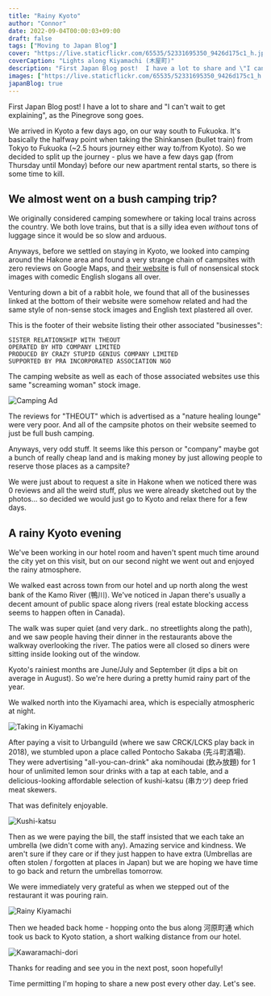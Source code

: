 ```yaml
---
title: "Rainy Kyoto"
author: "Connor"
date: 2022-09-04T00:00:03+09:00
draft: false
tags: ["Moving to Japan Blog"]
cover: "https://live.staticflickr.com/65535/52331695350_9426d175c1_h.jpg"
coverCaption: "Lights along Kiyamachi (木屋町)"
description: "First Japan Blog post!  I have a lot to share and \"I can't wait to get explaining\", as the Pinegrove song goes."
images: ["https://live.staticflickr.com/65535/52331695350_9426d175c1_h.jpg"]
japanBlog: true
---
```


First Japan Blog post!  I have a lot to share and "I can't wait to get explaining", as the Pinegrove song goes.

We arrived in Kyoto a few days ago, on our way south to Fukuoka.  It's basically the halfway point when taking the Shinkansen (bullet train) from Tokyo to Fukuoka (~2.5 hours journey either way to/from Kyoto).  So we decided to split up the journey - plus we have a few days gap (from Thursday until Monday) before our new apartment rental starts, so there is some time to kill.

## We almost went on a bush camping trip?

We originally considered camping somewhere or taking local trains across the country.  We both love trains, but that is a silly idea even _without_ tons of luggage since it would be so slow and arduous.

Anyways, before we settled on staying in Kyoto, we looked into camping around the Hakone area and found a very strange chain of campsites with zero reviews on Google Maps, and [their website](http://mycamp.space/fields/funakoshi.html) is full of nonsensical stock images with comedic English slogans all over.

Venturing down a bit of a rabbit hole, we found that all of the businesses linked at the bottom of their website were somehow related and had the same style of non-sense stock images and English text plastered all over.

This is the footer of their website listing their other associated "businesses":

```
SISTER RELATIONSHIP WITH THEOUT
OPERATED BY HTD COMPANY LIMITED
PRODUCED BY CRAZY STUPID GENIUS COMPANY LIMITED
SUPPORTED BY PRA INCORPORATED ASSOCIATION NGO
```

The camping website as well as each of those associated websites use this same "screaming woman" stock image.

![Camping Ad](crazywoman_1000.jpeg)

The reviews for "THEOUT" which is advertised as a "nature healing lounge" were very poor.  And all of the campsite photos on their website seemed to just be full bush camping.

Anyways, very odd stuff.  It seems like this person or "company" maybe got a bunch of really cheap land and is making money by just allowing people to reserve those places as a campsite?

We were just about to request a site in Hakone when we noticed there was 0 reviews and all the weird stuff, plus we were already sketched out by the photos... so decided we would just go to Kyoto and relax there for a few days.

## A rainy Kyoto evening

We've been working in our hotel room and haven't spent much time around the city yet on this visit, but on our second night we went out and enjoyed the rainy atmosphere.

We walked east across town from our hotel and up north along the west bank of the Kamo River (鴨川).  We've noticed in Japan there's usually a decent amount of public space along rivers (real estate blocking access seems to happen often in Canada).

The walk was super quiet (and very dark.. no streetlights along the path), and we saw people having their dinner in the restaurants above the walkway overlooking the river.  The patios were all closed so diners were sitting inside looking out of the window.

Kyoto's rainiest months are June/July and September (it dips a bit on average in August).  So we're here during a pretty humid rainy part of the year.

We walked north into the Kiyamachi area, which is especially atmospheric at night.

![Taking in Kiyamachi](https://live.staticflickr.com/65535/52331695025_02b29d9d7b_b.jpg "Taking in Kiyamachi")

After paying a visit to Urbanguild (where we saw CRCK/LCKS play back in 2018), we stumbled upon a place called Pontocho Sakaba (先斗町酒場).  They were advertising "all-you-can-drink" aka nomihoudai (飲み放題) for 1 hour of unlimited lemon sour drinks with a tap at each table, and a delicious-looking affordable selection of kushi-katsu (串カツ) deep fried meat skewers.

That was definitely enjoyable.

![Kushi-katsu](https://live.staticflickr.com/65535/52331695185_3c85e37f9c_b.jpg "Brandon enjoying 串カツ and レモンサワー")

Then as we were paying the bill, the staff insisted that we each take an umbrella (we didn't come with any).  Amazing service and kindness.  We aren't sure if they care or if they just happen to have extra (Umbrellas are often stolen / forgotten at places in Japan) but we are hoping we have time to go back and return the umbrellas tomorrow.

We were immediately very grateful as when we stepped out of the restaurant it was pouring rain.

![Rainy Kiyamachi](https://live.staticflickr.com/65535/52331400426_d0d794718e_b.jpg "Rainy Kiyamachi (木屋町) after leaving restaurant")

Then we headed back home - hopping onto the bus along 河原町通 which took us back to Kyoto station, a short walking distance from our hotel. 

![Kawaramachi-dori](https://live.staticflickr.com/65535/52330307042_b65b9b8683_b.jpg "Rainy scene with 1990s car along Kawaramachi-dori (河原町通)")

Thanks for reading and see you in the next post, soon hopefully!

Time permitting I'm hoping to share a new post every other day.  Let's see.
